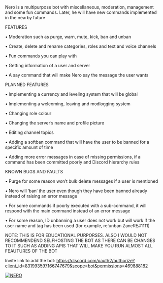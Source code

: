 Nero is a multipurpose bot with miscellaneous, moderation, management and some fun commands. Later, he will have new commands implemented in the nearby future

FEATURES

• Moderation such as purge, warn, mute, kick, ban and unban

• Create, delete and rename categories, roles and text and voice channels

• Fun commands you can play with

• Getting information of a user and server

• A say command that will make Nero say the message the user wants

PLANNED FEATURES

• Implementing a currency and leveling system that will be global

• Implementing a welcoming, leaving and modlogging system

• Changing role colour

• Changing the server’s name and profile picture

• Editing channel topics

• Adding a softban command that will have the user to be banned for a specific amount of time

• Adding more error messages in case of missing permissions, if a command has been committed poorly and Discord hierarchy rules


KNOWN BUGS AND FAULTS

• Purge for some reason won’t bulk delete messages if a user is mentioned

• Nero will ‘ban’ the user even though they have been banned already instead of raising an error message

• For some commands if poorly executed with a sub-command, it will respond with the main command instead of an error message

• For some reason, ID unbanning a user does not work but will work if the user name and tag has been used (for example, re!unban ZaneRE#1111)

NOTE: THIS IS FOR EDUCATIONAL PURPORSES. ALSO I WOULD NOT RECOMMENDEND SELFHOSTING THE BOT AS THERE CAN BE CHANGES TO IT SUCH AS ADDING APIS THAT WILL MAKE YOU RUN ALMOST ALL FEAUTURES OF THE BOT

Invite link to add the bot: https://discord.com/oauth2/authorize?client_id=831993597166747679&scope=bot&permissions=469888182

<a href="https://top.gg/bot/831993597166747679">
  <img src="https://top.gg/api/widget/831993597166747679.svg" alt="NERO" />
  </a>
